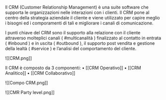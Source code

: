 Il CRM (Customer Relationship Management) è una suite software che supporta le organizzazioni nelle interazioni con i clienti. Il CRM pone al centro della strategia aziendale il cliente e viene utilizzato per capire meglio i bisogni ed i comporamenti di tali e migliorare i canali di comunicazione.

I punti chiave del CRM sono il supporto alla relazione con il cliente attraverso molteplici canali ( #multicanalità ) finalizzato al contatto in entrata ( #inbound ) e in uscita ( #outbound ), il supporto post vendita e gestione della lealtà ( #service ) e l’analisi del comportamento del cliente.

![[CRM.png]]

Il CRM è composto da 3 componenti:
	• [[CRM Operativo]]
	• [[CRM Analitico]]
	• [[CRM Collaborativo]]
	
![[Compo CRM.png]]

![[CMR Party level.png]]